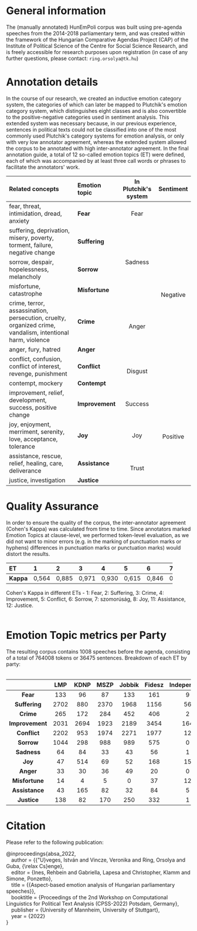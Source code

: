 # General information

The (manually annotated) HunEmPoli corpus was built using pre-agenda speeches from the 2014-2018 parliamentary term, and was created within the framework of the Hungarian Comparative Agendas Project (CAP) of the Institute of Political Science of the Centre for Social Science Research, and is freely accessible for research purposes upon registration (in case of any further questions, please contact: `ring.orsolya@tk.hu`)

# Annotation details

In the course of our research, we created an inductive emotion category system, the categories of which can later be mapped to Plutchik's emotion category system, which distinguishes eight classes and is also convertible to the positive-negative categories used in sentiment analysis. This extended system was necessary because, in our previous experience, sentences in political texts could not be classified into one of the most commonly used Plutchik's category systems for emotion analysis, or only with very low annotator agreement, whereas the extended system allowed the corpus to be annotated with high inter-annotator agreement.
In the final annotation guide, a total of 12 so-called emotion topics (ET) were defined, each of which was accompanied by at least three call words or phrases to facilitate the annotators' work.<br>

<table>
<thead>
<tr class="header">
<th style="text-align: left;"><strong>Related concepts</strong></th>
<th style="text-align: left;"><strong>Emotion topic</strong></th>
<th style="text-align: center;"><strong>In Plutchik's system</strong></th>
<th style="text-align: center;"><strong>Sentiment</strong></th>
</tr>
</thead>
<tbody>
<tr class="odd">
<td style="text-align: left;">fear, threat, intimidation, dread, anxiety</td>
<td style="text-align: left;"><strong>Fear</strong></td>
<td style="text-align: center;">Fear</td>
<td rowspan="8" style="text-align: center;">Negative</td>
</tr>
<tr class="even">
<td style="text-align: left;">suffering, deprivation, misery, poverty, torment, failure, negative change</td>
<td style="text-align: left;"><strong>Suffering</strong></td>
<td rowspan="3" style="text-align: center;">Sadness</td>
</tr>
<tr class="odd">
<td style="text-align: left;">sorrow, despair, hopelessness, melancholy</td>
<td style="text-align: left;"><strong>Sorrow</strong></td>
</tr>
<tr class="even">
<td style="text-align: left;">misfortune, catastrophe</td>
<td style="text-align: left;"><strong>Misfortune</strong></td>
</tr>
<tr class="odd">
<td style="text-align: left;">crime, terror, assassination, persecution, cruelty, organized crime, vandalism, intentional harm, violence</td>
<td style="text-align: left;"><strong>Crime</strong></td>
<td rowspan="2" style="text-align: center;">Anger</td>
</tr>
<tr class="even">
<td style="text-align: left;">anger, fury, hatred</td>
<td style="text-align: left;"><strong>Anger</strong></td>
</tr>
<tr class="odd">
<td style="text-align: left;">conflict, confusion, conflict of interest, revenge, punishment</td>
<td style="text-align: left;"><strong>Conflict</strong></td>
<td rowspan="2" style="text-align: center;">Disgust</td>
</tr>
<tr class="even">
<td style="text-align: left;">contempt, mockery</td>
<td style="text-align: left;"><strong>Contempt</strong></td>
</tr>
<tr class="odd">
<td style="text-align: left;">improvement, relief, development, success, positive change</td>
<td style="text-align: left;"><strong>Improvement</strong></td>
<td style="text-align: center;">Success</td>
<td rowspan="4" style="text-align: center;">Positive</td>
</tr>
<tr class="even">
<td style="text-align: left;">joy, enjoyment, merriment, serenity, love, acceptance, tolerance</td>
<td style="text-align: left;"><strong>Joy</strong></td>
<td style="text-align: center;">Joy</td>
</tr>
<tr class="odd">
<td style="text-align: left;">assistance, rescue, relief, healing, care, deliverance</td>
<td style="text-align: left;"><strong>Assistance</strong></td>
<td rowspan="2" style="text-align: center;">Trust</td>
</tr>
<tr class="even">
<td style="text-align: left;">justice, investigation</td>
<td style="text-align: left;"><strong>Justice</strong></td>
</tr>
</tbody>
</table>

# Quality Assurance

In order to ensure the quality of the corpus, the inter-annotator agreement (Cohen's Kappa) was calculated from time to time. Since annotators marked Emotion Topics at clause-level, we performed token-level evaluation, as we did not want to minor errors (e.g. in the marking of punctuation marks or hyphens) differences in punctuation marks or punctuation marks) would distort the results. <br>

<div id="7_tablazat">
<table style="width:90%;">
<colgroup>
<col style="width: 10%" />
<col style="width: 8%" />
<col style="width: 8%" />
<col style="width: 8%" />
<col style="width: 8%" />
<col style="width: 8%" />
<col style="width: 8%" />
<col style="width: 8%" />
<col style="width: 8%" />
<col style="width: 8%" />
<col style="width: 8%" />
</colgroup>
<thead>
<tr class="header">
<th style="text-align: left;"><strong>ET</strong></th>
<th style="text-align: left;"><strong>1</strong></th>
<th style="text-align: left;"><strong>2</strong></th>
<th style="text-align: left;"><strong>3</strong></th>
<th style="text-align: left;"><strong>4</strong></th>
<th style="text-align: left;"><strong>5</strong></th>
<th style="text-align: left;"><strong>6</strong></th>
<th style="text-align: left;"><strong>7</strong></th>
<th style="text-align: left;"><strong>8</strong></th>
<th style="text-align: left;"><strong>11</strong></th>
<th style="text-align: left;"><strong>12</strong></th>
</tr>
</thead>
<tbody>
<tr class="odd">
<td style="text-align: left;"><strong>Kappa</strong></td>
<td style="text-align: left;">0,564</td>
<td style="text-align: left;">0,885</td>
<td style="text-align: left;">0,971</td>
<td style="text-align: left;">0,930</td>
<td style="text-align: left;">0,615</td>
<td style="text-align: left;">0,846</td>
<td style="text-align: left;">0,5</td>
<td style="text-align: left;">1</td>
<td style="text-align: left;">0,264</td>
<td style="text-align: left;">1</td>
</tr>
</tbody>
</table>
</div>

Cohen's Kappa in different ETs - 1: Fear, 2: Suffering, 3: Crime, 4: Improvement, 5: Conflict, 6: Sorrow, 7: szomorúság, 8: Joy, 11: Assistance, 12: Justice.<br><br>

# Emotion Topic metrics per Party

The resulting corpus contains 1008 speeches before the agenda, consisting of a total of 764008 tokens or 36475 sentences. Breakdown of each ET by party: <br><br>

<table>
<thead>
<tr class="header">
<th style="text-align: center;"> </th>
<th style="text-align: center;"><strong>LMP</strong></th>
<th style="text-align: center;"><strong>KDNP</strong></th>
<th style="text-align: center;"><strong>MSZP</strong></th>
<th style="text-align: center;"><strong>Jobbik</strong></th>
<th style="text-align: center;"><strong>Fidesz</strong></th>
<th style="text-align: center;"><strong>Independent</strong></th>
<th style="text-align: center;"><strong>All</strong></th>
</tr>
</thead>
<tbody>
<tr class="odd">
<td style="text-align: center;"><strong>Fear</strong></td>
<td style="text-align: center;">133</td>
<td style="text-align: center;">96</td>
<td style="text-align: center;">87</td>
<td style="text-align: center;">133</td>
<td style="text-align: center;">161</td>
<td style="text-align: center;">9</td>
<td style="text-align: center;">619</td>
</tr>
<tr class="even">
<td style="text-align: center;"><strong>Suffering</strong></td>
<td style="text-align: center;">2702</td>
<td style="text-align: center;">880</td>
<td style="text-align: center;">2370</td>
<td style="text-align: center;">1968</td>
<td style="text-align: center;">1156</td>
<td style="text-align: center;">56</td>
<td style="text-align: center;">9132</td>
</tr>
<tr class="odd">
<td style="text-align: center;"><strong>Crime</strong></td>
<td style="text-align: center;">265</td>
<td style="text-align: center;">172</td>
<td style="text-align: center;">284</td>
<td style="text-align: center;">452</td>
<td style="text-align: center;">406</td>
<td style="text-align: center;">2</td>
<td style="text-align: center;">1581</td>
</tr>
<tr class="even">
<td style="text-align: center;"><strong>Improvement</strong></td>
<td style="text-align: center;">2031</td>
<td style="text-align: center;">2694</td>
<td style="text-align: center;">1923</td>
<td style="text-align: center;">2189</td>
<td style="text-align: center;">3454</td>
<td style="text-align: center;">164</td>
<td style="text-align: center;">12455</td>
</tr>
<tr class="odd">
<td style="text-align: center;"><strong>Conflict</strong></td>
<td style="text-align: center;">2202</td>
<td style="text-align: center;">953</td>
<td style="text-align: center;">1974</td>
<td style="text-align: center;">2271</td>
<td style="text-align: center;">1977</td>
<td style="text-align: center;">12</td>
<td style="text-align: center;">9389</td>
</tr>
<tr class="even">
<td style="text-align: center;"><strong>Sorrow</strong></td>
<td style="text-align: center;">1044</td>
<td style="text-align: center;">298</td>
<td style="text-align: center;">988</td>
<td style="text-align: center;">989</td>
<td style="text-align: center;">575</td>
<td style="text-align: center;">0</td>
<td style="text-align: center;">3894</td>
</tr>
<tr class="odd">
<td style="text-align: center;"><strong>Sadness</strong></td>
<td style="text-align: center;">64</td>
<td style="text-align: center;">84</td>
<td style="text-align: center;">33</td>
<td style="text-align: center;">43</td>
<td style="text-align: center;">56</td>
<td style="text-align: center;">1</td>
<td style="text-align: center;">281</td>
</tr>
<tr class="even">
<td style="text-align: center;"><strong>Joy</strong></td>
<td style="text-align: center;">47</td>
<td style="text-align: center;">514</td>
<td style="text-align: center;">69</td>
<td style="text-align: center;">52</td>
<td style="text-align: center;">168</td>
<td style="text-align: center;">15</td>
<td style="text-align: center;">865</td>
</tr>
<tr class="odd">
<td style="text-align: center;"><strong>Anger</strong></td>
<td style="text-align: center;">33</td>
<td style="text-align: center;">30</td>
<td style="text-align: center;">36</td>
<td style="text-align: center;">49</td>
<td style="text-align: center;">20</td>
<td style="text-align: center;">0</td>
<td style="text-align: center;">168</td>
</tr>
<tr class="even">
<td style="text-align: center;"><strong>Misfortune</strong></td>
<td style="text-align: center;">14</td>
<td style="text-align: center;">4</td>
<td style="text-align: center;">5</td>
<td style="text-align: center;">0</td>
<td style="text-align: center;">37</td>
<td style="text-align: center;">12</td>
<td style="text-align: center;">72</td>
</tr>
<tr class="odd">
<td style="text-align: center;"><strong>Assistance</strong></td>
<td style="text-align: center;">43</td>
<td style="text-align: center;">165</td>
<td style="text-align: center;">82</td>
<td style="text-align: center;">32</td>
<td style="text-align: center;">84</td>
<td style="text-align: center;">5</td>
<td style="text-align: center;">411</td>
</tr>
<tr class="even">
<td
style="text-align: center;"><strong>Justice</strong></td>
<td style="text-align: center;">138</td>
<td style="text-align: center;">82</td>
<td style="text-align: center;">170</td>
<td style="text-align: center;">250</td>
<td style="text-align: center;">332</td>
<td style="text-align: center;">1</td>
<td style="text-align: center;">973</td>
</tr>
</tbody>
</table>

# Citation

Please refer to the following publication:


@inproceedings{absa_2022, <br>
  &emsp;author = {{\"U}veges, István and Vincze, Veronika and Ring, Orsolya and Guba, {\relax Cs}enge},<br>
  &emsp;editor =       {Ines, Rehbein and Gabriella, Lapesa and Christopher, Klamm and Simone, Ponzetto},<br>
  &emsp;title =        {{Aspect-based emotion analysis of Hungarian parliamentary speeches}},<br>
  &emsp;booktitle =    {Proceedings of the 2nd Workshop on Computational Linguistics for Political Text Analysis (CPSS-2022) Potsdam, Germany},<br>
  &emsp;publisher =    {University of Mannheim, University of Stuttgart},<br>
  &emsp;year =         {2022}<br>
}<br>

